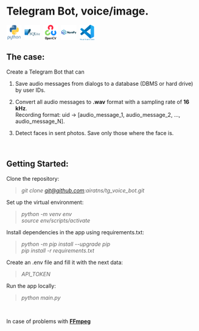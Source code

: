 # Telegram Bot, voice/image.

<img src="https://github.com/devicons/devicon/blob/master/icons/python/python-original-wordmark.svg" title="HTML5" alt="HTML" width="40" height="40"/>&nbsp;
<img src="https://github.com/devicons/devicon/blob/master/icons/sqlite/sqlite-original-wordmark.svg" title="HTML5" alt="HTML" width="40" height="40"/>&nbsp;
<img src="https://github.com/devicons/devicon/blob/master/icons/opencv/opencv-original-wordmark.svg" title="HTML5" alt="HTML" width="40" height="40"/>&nbsp;
<img src="https://github.com/devicons/devicon/blob/master/icons/numpy/numpy-original-wordmark.svg" title="HTML5" alt="HTML" width="40" height="40"/>&nbsp;
<img src="https://github.com/devicons/devicon/blob/master/icons/vscode/vscode-original-wordmark.svg" title="HTML5" alt="HTML" width="40" height="40"/>&nbsp;

## **The case:**

Create a Telegram Bot that can

1. Save audio messages from dialogs to a database (DBMS or hard drive) by user IDs.

2. Convert all audio messages to **.wav** format with a sampling rate of **16 kHz**. </br>
Recording format: uid -> [audio_message_1, audio_message_2, ..., audio_message_N].

3. Detect faces in sent photos. Save only those where the face is.

</br>

## **Getting Started:**

Clone the repository:

>*git clone git@github.com:airatns/tg_voice_bot.git*

Set up the virtual environment:

>*python -m venv env* \
>*source env/scripts/activate*

Install dependencies in the app using requirements.txt:

>*python -m pip install --upgrade pip* \
>*pip install -r requirements.txt*

Create an .env file and fill it with the next data:

>*API_TOKEN*

Run the app locally:

>*python main.py*

</br>

In case of problems with **[FFmpeg](https://www.wikihow.com/Install-FFmpeg-on-Windows)**
